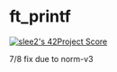 # ft_printf

[![slee2's 42Project Score](https://badge42.herokuapp.com/api/project/slee2/ft_printf)](https://github.com/JaeSeoKim/badge42)

7/8 fix due to norm-v3
